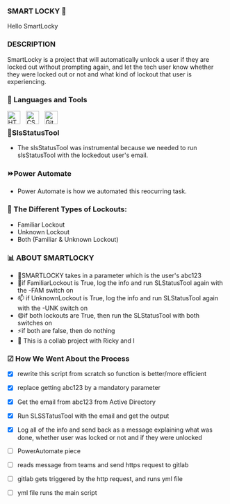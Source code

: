 ### SMART LOCKY 👋
Hello SmartLocky

### DESCRIPTION
SmartLocky is a project that will automatically unlock a user if they are locked out without prompting again, and let the tech user know whether they were  locked out or not and what kind of lockout that user is experiencing.


### 🧰 Languages and Tools

<img align="left" alt="HTML" width="30px" style="padding-right:10px;" src="https://pomodoneapp.com/assets/images/service-landing/gitkraken-glo/gitkraken_glo.png" />
<img align="left" alt="CSS" width="30px" style="padding-right:10px;" src="https://p1.hiclipart.com/preview/49/692/938/radial-icon-set-2-powershell-blue-and-white-arrow-icon-art-png-clipart-thumbnail.jpg" />
<img align="left" alt="GitHub" width="30px" style="padding-right:10px;" src="https://cdn.jsdelivr.net/gh/devicons/devicon/icons/github/github-original.svg" />
<br />

### 🤝SlsStatusTool
- The slsStatusTool was instrumental because we needed to run slsStatusTool with the lockedout user's email.

### ⏩Power Automate
- Power Automate is how we automated this reocurring task.

### 🔐 The Different Types of Lockouts:
- Familiar Lockout
- Unknown Lockout
- Both (Familiar & Unknown Lockout)


### 📊 ABOUT SMARTLOCKY

- 🌱SMARTLOCKY takes in a parameter which is the user's abc123
- 💬if FamiliarLockout is True, log the info and run SLStatusTool again with the -FAM switch on
- 📫 if UnknownLockout is True, log the info and run SLStatusTool again with the -UNK switch on
- 😄if both lockouts are True, then run the SLStatusTool with both switches on
- ⚡if both are false, then do nothing
- 👯 This is a collab project with Ricky and I

### ☑ How We Went About the Process

- [x] rewrite this script from scratch so function is better/more efficient
- [x] replace getting abc123 by a mandatory parameter
- [x] Get the email from abc123 from Active Directory
- [x] Run SLSSTatusTool with the email and get the output
- [x] Log all of the info and send back as a message explaining what was done, whether user was locked or not and if they were unlocked
- [ ] PowerAutomate piece
- [ ] reads message from teams and send https request to gitlab
- [ ] gitlab gets triggered by the http request, and runs yml file
- [ ] yml file runs the main script

